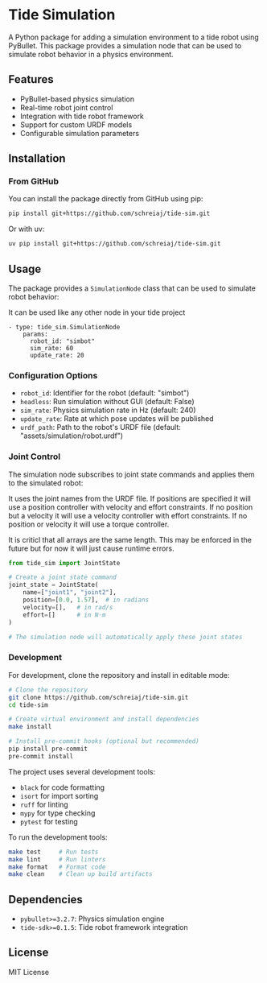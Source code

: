 # Tide Simulation

A Python package for adding a simulation environment to a tide robot using PyBullet. This package provides a simulation node that can be used to simulate robot behavior in a physics environment.

## Features

- PyBullet-based physics simulation
- Real-time robot joint control
- Integration with tide robot framework
- Support for custom URDF models
- Configurable simulation parameters

## Installation

### From GitHub

You can install the package directly from GitHub using pip:

```bash
pip install git+https://github.com/schreiaj/tide-sim.git
```

Or with uv:

```bash
uv pip install git+https://github.com/schreiaj/tide-sim.git
```


## Usage

The package provides a `SimulationNode` class that can be used to simulate robot behavior:

It can be used like any other node in your tide project

```
- type: tide_sim.SimulationNode
    params:
      robot_id: "simbot"
      sim_rate: 60
      update_rate: 20
```
### Configuration Options

- `robot_id`: Identifier for the robot (default: "simbot")
- `headless`: Run simulation without GUI (default: False)
- `sim_rate`: Physics simulation rate in Hz (default: 240)
- `update_rate`: Rate at which pose updates will be published
- `urdf_path`: Path to the robot's URDF file (default: "assets/simulation/robot.urdf")

### Joint Control

The simulation node subscribes to joint state commands and applies them to the simulated robot:

It uses the joint names from the URDF file. If positions are specified it will use a position controller with velocity and effort constraints. If no position but a velocity it will use a velocity controller with effort constraints. If no position or velocity it will use a torque controller. 

It is criticl that all arrays are the same length. This may be enforced in the future but for now it will just cause runtime errors. 

```python
from tide_sim import JointState

# Create a joint state command
joint_state = JointState(
    name=["joint1", "joint2"],
    position=[0.0, 1.57],  # in radians
    velocity=[],   # in rad/s
    effort=[]      # in N⋅m
)

# The simulation node will automatically apply these joint states
```

### Development 

For development, clone the repository and install in editable mode:

```bash
# Clone the repository
git clone https://github.com/schreiaj/tide-sim.git
cd tide-sim

# Create virtual environment and install dependencies
make install

# Install pre-commit hooks (optional but recommended)
pip install pre-commit
pre-commit install
```


The project uses several development tools:
- `black` for code formatting
- `isort` for import sorting
- `ruff` for linting
- `mypy` for type checking
- `pytest` for testing

To run the development tools:
```bash
make test     # Run tests
make lint     # Run linters
make format   # Format code
make clean    # Clean up build artifacts
```

## Dependencies

- `pybullet>=3.2.7`: Physics simulation engine
- `tide-sdk>=0.1.5`: Tide robot framework integration

## License

MIT License 